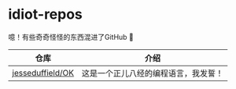 # idiot-repos

噫！有些奇奇怪怪的东西混进了GitHub 🤡

| 仓库 | 介绍 |
| --- | --- |
| [jesseduffield/OK](https://github.com/jesseduffield/OK) | 这是一个正儿八经的编程语言，我发誓！ |
